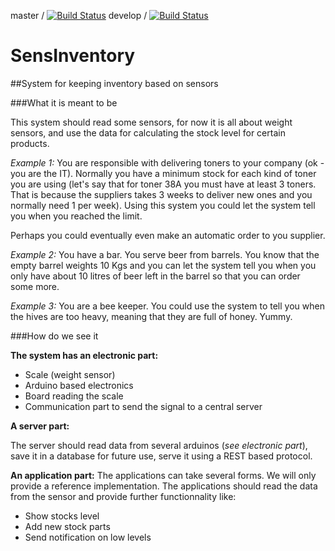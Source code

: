 master / [![Build Status](https://travis-ci.org/adiclepcea/SensInventory.svg?branch=master)](https://travis-ci.org/adiclepcea/SensInventory)
develop / [![Build Status](https://travis-ci.org/adiclepcea/SensInventory.svg?branch=develop)](https://travis-ci.org/adiclepcea/SensInventory)

# SensInventory
##System for keeping inventory based on sensors

###What it is meant to be

This system should read some sensors, for now it is all about weight sensors, and use the data for calculating the stock level for certain products.

*Example 1:*
You are responsible with delivering toners to your company (ok - you are the IT). Normally you have a minimum stock for each kind of toner you are using (let's say that for toner 38A you must have at least 3 toners. That is because the suppliers takes 3 weeks to deliver new ones and you normally need 1 per week). 
Using this system you could let the system tell you when you reached the limit.

Perhaps you could eventually even make an automatic order to you supplier.

*Example 2:*
You have a bar. You serve beer from barrels. You know that the empty barrel weights 10 Kgs and you can let the system tell you when you only have about 10 litres of beer left in the barrel so that you can order some more.

*Example 3:*
You are a bee keeper. You could use the system to tell you when the hives are too heavy, meaning that they are full of honey. Yummy.


###How do we see it

**The system has an electronic part:**

* Scale (weight sensor)
* Arduino based electronics
 * Board reading the scale
 * Communication part to send the signal to a central server


**A server part:**

The server should read data from several arduinos (*see electronic part*), save it in a database for future use, serve it using a REST based protocol.


**An application part:**
The applications can take several forms. We will only provide a reference implementation.
The applications should read the data from the sensor and provide further functionnality like:

* Show stocks level
* Add new stock parts
* Send notification on low levels

